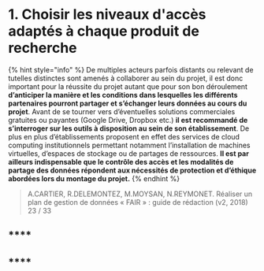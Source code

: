 # 1. Choisir les niveaux d'accès adaptés à chaque produit de recherche

{% hint style="info" %}
De multiples acteurs parfois distants ou relevant de tutelles distinctes sont amenés à collaborer au sein du projet, il est donc important pour la réussite du projet autant que pour son bon déroulement **d’anticiper la manière et les conditions dans lesquelles les différents partenaires pourront partager et s’échanger leurs données au cours du projet**. Avant de se tourner vers d’éventuelles solutions commerciales gratuites ou payantes (Google Drive, Dropbox etc.) **il est recommandé de s’interroger sur les outils à disposition au sein de son établissement**. De plus en plus d’établissements proposent en effet des services de cloud computing institutionnels permettant notamment l’installation de machines virtuelles, d’espaces de stockage ou de partages de ressources. **Il est par ailleurs indispensable que le contrôle des accès et les modalités de partage des données répondent aux nécessités de protection et d’éthique abordées lors du montage du projet.**
{% endhint %}

> A.CARTIER, R.DELEMONTEZ, M.MOYSAN, N.REYMONET. Réaliser un plan de gestion de données « FAIR » : guide de rédaction (v2, 2018) 23 / 33

## ****

## ****
